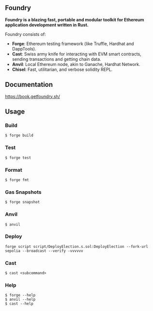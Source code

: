 ## Foundry

**Foundry is a blazing fast, portable and modular toolkit for Ethereum application development written in Rust.**

Foundry consists of:


-   **Forge**: Ethereum testing framework (like Truffle, Hardhat and DappTools).
-   **Cast**: Swiss army knife for interacting with EVM smart contracts, sending transactions and getting chain data.
-   **Anvil**: Local Ethereum node, akin to Ganache, Hardhat Network.
-   **Chisel**: Fast, utilitarian, and verbose solidity REPL.

## Documentation

https://book.getfoundry.sh/

## Usage

### Build

```shell
$ forge build
```

### Test

```shell
$ forge test
```

### Format

```shell
$ forge fmt
```

### Gas Snapshots

```shell
$ forge snapshot
```

### Anvil

```shell
$ anvil
```

### Deploy

```shell
forge script script/DeployElection.s.sol:DeployElection --fork-url sepolia --broadcast --verify -vvvvvv
```

### Cast

```shell
$ cast <subcommand>
```

### Help

```shell
$ forge --help
$ anvil --help
$ cast --help
```
